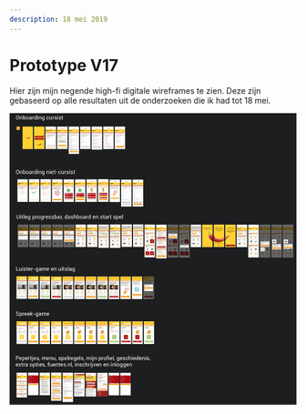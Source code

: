 ```yaml
---
description: 18 mei 2019
---
```


# Prototype V17

Hier zijn mijn negende high-fi digitale wireframes te zien. Deze zijn gebaseerd op alle resultaten uit de onderzoeken die ik had tot 18 mei.

![](../../.gitbook/assets/schermafbeelding-2019-05-18-om-20.44.45.png)

